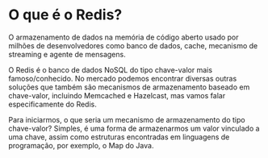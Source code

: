
# O que é o Redis?
O armazenamento de dados na memória de código aberto usado por milhões de desenvolvedores como banco de dados, cache, mecanismo de streaming e agente de mensagens.

O Redis é o banco de dados NoSQL do tipo chave-valor mais famoso/conhecido. No mercado podemos encontrar diversas outras soluções que também são mecanismos de armazenamento baseado em chave-valor, incluindo Memcached e Hazelcast, mas vamos falar especificamente do Redis.

Para iniciarmos, o que seria um mecanismo de armazenamento do tipo chave-valor? Simples, é uma forma de armazenarmos um valor vinculado a uma chave, assim como estruturas encontradas em linguagens de programação, por exemplo, o Map do Java.


